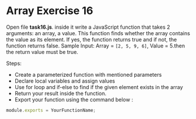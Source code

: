 # Array Exercise 16

Open file **task16.js**. inside it write a JavaScript function that takes 2 arguments: 
an array, a value. This function finds whether the array contains the value as its element. 
If yes, the function returns true and if not, the function returns false. 
Sample Input: Array = `[2, 5, 9, 6]`, Value = 5.then the return value must be true.

Steps:

- Create a parameterized function with mentioned parameters
- Declare local variables and assign values
- Use for loop and if-else to find if the given element exists in the array
- Return your result inside the function.
- Export your function using the command below :

```js
module.exports = YourFunctionName;
```
